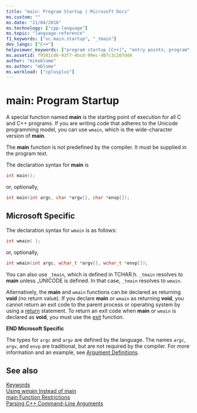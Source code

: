 ```yaml
---
title: "main: Program Startup | Microsoft Docs"
ms.custom: ""
ms.date: "11/04/2016"
ms.technology: ["cpp-language"]
ms.topic: "language-reference"
f1_keywords: ["vc.main.startup", "_tmain"]
dev_langs: ["C++"]
helpviewer_keywords: ["program startup [C++]", "entry points, program", "wmain function", "_tmain function", "startup code, main function", "main function, program startup"]
ms.assetid: f9581cd6-93f7-4bcd-99ec-d07c3c107dd4
author: "mikeblome"
ms.author: "mblome"
ms.workload: ["cplusplus"]
---
```

# main: Program Startup

A special function named **main** is the starting point of execution for all C and C++ programs. If you are writing code that adheres to the Unicode programming model, you can use `wmain`, which is the wide-character version of **main**.

The **main** function is not predefined by the compiler. It must be supplied in the program text.

The declaration syntax for **main** is

```cpp
int main();
```

or, optionally,

```cpp
int main(int argc, char *argv[], char *envp[]);
```

## Microsoft Specific

The declaration syntax for `wmain` is as follows:

```cpp
int wmain( );
```

or, optionally,

```cpp
int wmain(int argc, wchar_t *argv[], wchar_t *envp[]);
```

You can also use `_tmain`, which is defined in TCHAR.h. `_tmain` resolves to **main** unless _UNICODE is defined. In that case, `_tmain` resolves to `wmain`.

Alternatively, the **main** and `wmain` functions can be declared as returning **void** (no return value). If you declare **main** or `wmain` as returning **void**, you cannot return an exit code to the parent process or operating system by using a [return](../cpp/return-statement-in-program-termination-cpp.md) statement. To return an exit code when **main** or `wmain` is declared as **void**, you must use the [exit](../cpp/exit-function.md) function.

**END Microsoft Specific**

The types for `argc` and `argv` are defined by the language. The names `argc`, `argv`, and `envp` are traditional, but are not required by the compiler. For more information and an example, see [Argument Definitions](../cpp/argument-definitions.md).

## See also

[Keywords](../cpp/keywords-cpp.md)<br/>
[Using wmain Instead of main](../cpp/using-wmain-instead-of-main.md)<br/>
[main Function Restrictions](../cpp/main-function-restrictions.md)<br/>
[Parsing C++ Command-Line Arguments](../cpp/parsing-cpp-command-line-arguments.md)